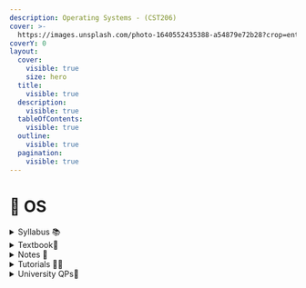 ```yaml
---
description: Operating Systems - (CST206)
cover: >-
  https://images.unsplash.com/photo-1640552435388-a54879e72b28?crop=entropy&cs=srgb&fm=jpg&ixid=M3wxOTcwMjR8MHwxfHNlYXJjaHw1fHxsaW51eHxlbnwwfHx8fDE3MDY0MjE5OTR8MA&ixlib=rb-4.0.3&q=85
coverY: 0
layout:
  cover:
    visible: true
    size: hero
  title:
    visible: true
  description:
    visible: true
  tableOfContents:
    visible: true
  outline:
    visible: true
  pagination:
    visible: true
---
```


# 💽 OS

<details>

<summary>Syllabus 📚</summary>

[OS Syllabus](https://drive.google.com/file/d/1pIrlZk7MkiiiJ9kmjnOer9T72Z11d4e8/view?usp=drive\_link) 👈

</details>

<details>

<summary>Textbook📖</summary>

[OS Textbook](https://drive.google.com/file/d/1f_nRYzyWa1FzuC9jNOkWSjoFZQJVa3Ne/view?usp=drive_link) 👈

</details>

<details>

<summary>Notes 📒</summary>

[OS Notes](https://drive.google.com/drive/folders/1wSyiFPZiJW3heu6VVb3cwVT\_9bCAtZwF?usp=drive\_link) 👈

</details>

<details>

<summary>Tutorials 🧑‍🏫</summary>

[OS Useful Links](https://docs.google.com/document/d/1M-NP2VCiDqgGR7D\_Qhn\_NV-rINDBvTyWkEAlA35KIMc/edit?usp=drive\_link) 👈

</details>

<details>

<summary>University QPs📄</summary>

[OS Previous Year QPs](https://drive.google.com/drive/folders/1ux8CV4FuwO3Lz-NubrrTmvDyS7K1lPgf?usp=drive\_link) 👈

</details>
